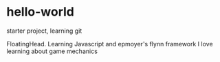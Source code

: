 # hello-world
starter project, learning git

FloatingHead. Learning Javascript and epmoyer's flynn framework
I love learning about game mechanics
